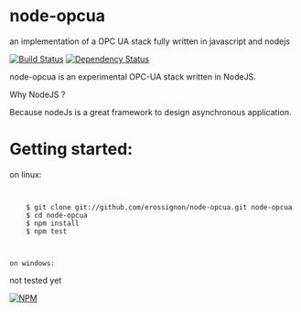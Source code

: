 node-opcua
==========

an implementation of a OPC UA stack fully written in javascript and nodejs



[![Build Status](https://travis-ci.org/erossignon/node-opcua.png?branch=master)](https://travis-ci.org/erossignon/node-opcua)
[![Dependency Status](https://gemnasium.com/erossignon/node-opcua.png)](https://gemnasium.com/erossignon/node-opcua)


node-opcua is an experimental OPC-UA stack written in NodeJS.

Why NodeJS ?

Because nodeJs is a great framework to design asynchronous application.


Getting started:
================

on linux:
~~~~~~~~~


    $ git clone git://github.com/erossignon/node-opcua.git node-opcua
    $ cd node-opcua
    $ npm install
    $ npm test



on windows:
~~~~~~~~~~~

not tested yet





[![NPM](https://nodei.co/npm/node-opcua.png?downloads=true&stars=true)](https://nodei.co/npm/node-opcua/)
